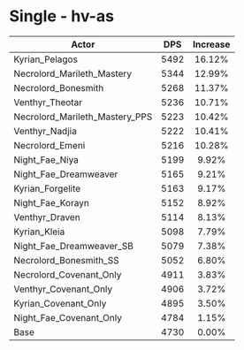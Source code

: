 # Single - hv-as
| Actor | DPS | Increase |
|---|:---:|:---:|
|Kyrian_Pelagos|5492|16.12%|
|Necrolord_Marileth_Mastery|5344|12.99%|
|Necrolord_Bonesmith|5268|11.37%|
|Venthyr_Theotar|5236|10.71%|
|Necrolord_Marileth_Mastery_PPS|5223|10.42%|
|Venthyr_Nadjia|5222|10.41%|
|Necrolord_Emeni|5216|10.28%|
|Night_Fae_Niya|5199|9.92%|
|Night_Fae_Dreamweaver|5165|9.21%|
|Kyrian_Forgelite|5163|9.17%|
|Night_Fae_Korayn|5152|8.92%|
|Venthyr_Draven|5114|8.13%|
|Kyrian_Kleia|5098|7.79%|
|Night_Fae_Dreamweaver_SB|5079|7.38%|
|Necrolord_Bonesmith_SS|5052|6.80%|
|Necrolord_Covenant_Only|4911|3.83%|
|Venthyr_Covenant_Only|4906|3.72%|
|Kyrian_Covenant_Only|4895|3.50%|
|Night_Fae_Covenant_Only|4784|1.15%|
|Base|4730|0.00%|
